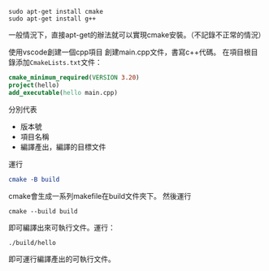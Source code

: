 ```shell
sudo apt-get install cmake
sudo apt-get install g++
```


一般情況下，直接apt-get的辦法就可以實現cmake安裝。（不記錄不正常的情況）

使用vscode創建一個cpp項目
創建main.cpp文件，書寫c++代碼。
在項目根目錄添加`CmakeLists.txt`文件：

```cmake
cmake_minimum_required(VERSION 3.20)
project(hello)
add_executable(hello main.cpp)
```
分別代表
- 版本號
- 項目名稱
- 編譯產出，編譯的目標文件

運行
```cmake
cmake -B build
```
cmake會生成一系列makefile在build文件夾下。
然後運行
```shell
cmake --build build
```
即可編譯出來可執行文件。運行：
```shell
./build/hello
```
即可運行編譯產出的可執行文件。